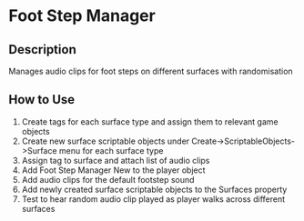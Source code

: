 <h1>Foot Step Manager</h1>
<h2>Description</h2>
Manages audio clips for foot steps on different surfaces with randomisation
<h2>How to Use</h2>
<ol>
<li>Create tags for each surface type and assign them to relevant game objects</li>
<li>Create new surface scriptable objects under Create->ScriptableObjects->Surface menu for each surface type</li>
<li>Assign tag to surface and attach list of audio clips</li>
<li>Add Foot Step Manager New to the player object</li>
<li>Add audio clips for the default footstep sound</li>
<li>Add newly created surface scriptable objects to the Surfaces property</li>
<li>Test to hear random audio clip played as player walks across different surfaces</li>
</ol>